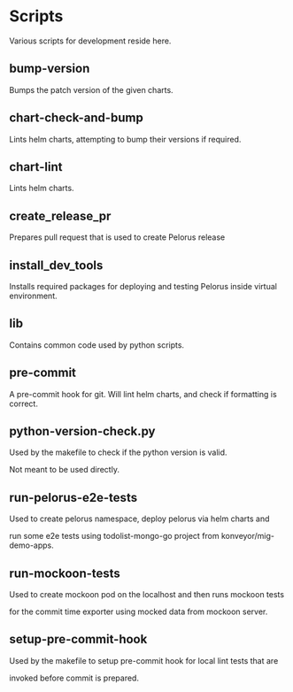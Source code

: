# Scripts

Various scripts for development reside here.

## bump-version

Bumps the patch version of the given charts.

## chart-check-and-bump

Lints helm charts, attempting to bump their versions if required.

## chart-lint

Lints helm charts.

## create_release_pr

Prepares pull request that is used to create Pelorus release

## install_dev_tools

Installs required packages for deploying and testing Pelorus inside virtual environment.

## lib

Contains common code used by python scripts.

## pre-commit

A pre-commit hook for git. Will lint helm charts, and check if formatting is correct.

## python-version-check.py

Used by the makefile to check if the python version is valid.

Not meant to be used directly.

## run-pelorus-e2e-tests

Used to create pelorus namespace, deploy pelorus via helm charts and

run some e2e tests using todolist-mongo-go project from konveyor/mig-demo-apps.

## run-mockoon-tests

Used to create mockoon pod on the localhost and then runs mockoon tests

for the commit time exporter using mocked data from mockoon server.

## setup-pre-commit-hook

Used by the makefile to setup pre-commit hook for local lint tests that are

invoked before commit is prepared.
